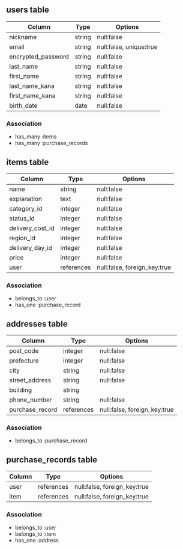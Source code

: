 ## users table

|Column            |Type  |Options                |
|------------------|------|-----------------------|
|nickname          |string|null:false             |
|email             |string|null:false, unique:true|
|encrypted_password|string|null:false             |
|last_name         |string|null:false             |
|first_name        |string|null:false             |
|last_name_kana    |string|null:false             |
|first_name_kana   |string|null:false             |
|birth_date        |date  |null:false             |

### Association
- has_many :items
- has_many :purchase_records



## items table

|Column             |Type      |Options                     |
|-------------------|----------|----------------------------|
|name               |string    |null:false                  |
|explanation        |text      |null:false                  |
|category_id        |integer   |null:false                  |
|status_id          |integer   |null:false                  |
|delivery_cost_id   |integer   |null:false                  |
|region_id          |integer   |null:false                  |
|delivery_day_id    |integer   |null:false                  |
|price              |integer   |null:false                  |
|user               |references|null:false, foreign_key:true|

### Association
- belongs_to :user
- has_one :purchase_record



## addresses table

|Column           |Type       |Options                     |
|-----------------|-----------|----------------------------|
|post_code        |integer    |null:false                  |
|prefecture       |integer    |null:false                  |
|city             |string     |null:false                  |
|street_address   |string     |null:false                  |
|building         |string     |                            |
|phone_number     |string     |null:false                  |
|purchase_record  |references |null:false, foreign_key:true|

### Association
- belongs_to :purchase_record


## purchase_records table

|Column           |Type           |Options                     |
|-----------------|---------------|----------------------------|
|user             |references     |null:false, foreign_key:true|
|item             |references     |null:false, foreign_key:true|



### Association
- belongs_to :user
- belongs_to :item
- has_one :address